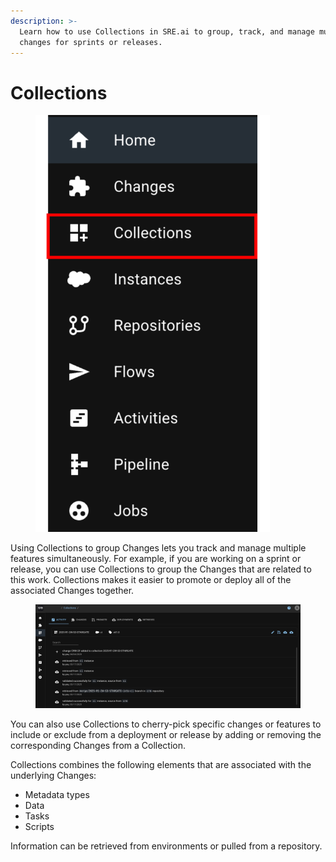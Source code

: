 ```yaml
---
description: >-
  Learn how to use Collections in SRE.ai to group, track, and manage multiple
  changes for sprints or releases.
---
```


# Collections

<figure><img src="../.gitbook/assets/Collections.png" alt="" width="375"><figcaption></figcaption></figure>

Using Collections to group Changes lets you track and manage multiple features simultaneously. For example, if you are working on a sprint or release, you can use Collections to group the Changes that are related to this work. Collections makes it easier to promote or deploy all of the associated Changes together.

<figure><img src="../.gitbook/assets/Collections Capture.png" alt=""><figcaption></figcaption></figure>

You can also use Collections to cherry-pick specific changes or features to include or exclude from a deployment or release by adding or removing the corresponding Changes from a Collection.

Collections combines the following elements that are associated with the underlying Changes:

* Metadata types
* Data
* Tasks
* Scripts

Information can be retrieved from environments or pulled from a repository.
